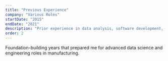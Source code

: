 ```yaml
---
title: "Previous Experience"
company: "Various Roles"
startDate: "2015"
endDate: "2021"
description: "Prior experience in data analysis, software development, and business intelligence before joining Caterpillar. Built foundational skills in data science, programming, and analytics that prepared me for the challenges of manufacturing data science."
order: 2
---
```


Foundation-building years that prepared me for advanced data science and engineering roles in manufacturing.
